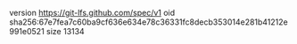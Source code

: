 version https://git-lfs.github.com/spec/v1
oid sha256:67e7fea7c60ba9cf636e634e78c36331fc8decb353014e281b41212e991e0521
size 13134
